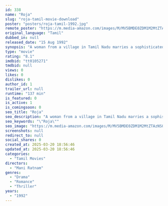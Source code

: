 ```yaml
---
id: 338
name: "Roja"
slug: "roja-tamil-movie-download"
poster: "posters/roja-tamil-1992.jpg"
remote_poster: "https://m.media-amazon.com/images/M/MV5BMDE0ZDM1M2MtZTAzNS00MDRmLTk1YTktYzU1ZGEyZmJjYzA3XkEyXkFqcGc@._V1_SX300.jpg"
original_language: "Tamil"
dubbed_in: null
released_date: "15 Aug 1992"
synopsis: "A woman from a village in Tamil Nadu marries a sophisticated city dweller and moves with him to Kashmir, where all is rosy - until he gets kidnapped by militants."
type: "movie"
rating: "8.1"
imdbid: "tt0105271"
tmdbid: null
views: 0
likes: 0
dislikes: 0
author_id: 1
trailer_url: null
runtime: "137 min"
is_featured: 0
is_active: 1
is_comingsoon: 0
seo_title: "Roja"
seo_description: "A woman from a village in Tamil Nadu marries a sophisticated city dweller and moves with him to Kashmir, where all is rosy - until he gets kidnapped by militants."
seo_keywords: "\"Roja\""
seo_image: "https://m.media-amazon.com/images/M/MV5BMDE0ZDM1M2MtZTAzNS00MDRmLTk1YTktYzU1ZGEyZmJjYzA3XkEyXkFqcGc@._V1_SX300.jpg"
screenshots: null
redirect_to: null
social_shares: 0
created_at: 2025-03-20 18:56:46
updated_at: 2025-03-20 18:56:46
categories:
  - "Tamil Movies"
directors:
  - "Mani Ratnam"
genres:
  - "Drama"
  - "Romance"
  - "Thriller"
years:
  - "1992"
---
```

